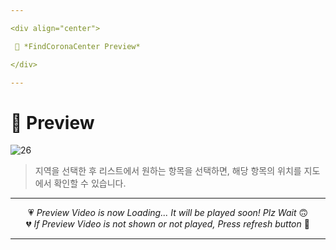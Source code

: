 ```yaml
---

<div align="center">

 💛 *FindCoronaCenter Preview*

</div>

---
```


# 📱 Preview
![26](https://user-images.githubusercontent.com/68846212/186834200-357c8a9f-bd29-4871-90a9-6c69957c9600.gif)
> 지역을 선택한 후 리스트에서 원하는 항목을 선택하면, 해당 항목의 위치를 지도에서 확인할 수 있습니다.  

---

<div align="center">

💗 *Preview Video is now Loading... It will be played soon! Plz Wait* 🙃  
💔 *If Preview Video is not shown or not played, Press refresh button* 🫥

</div>

---